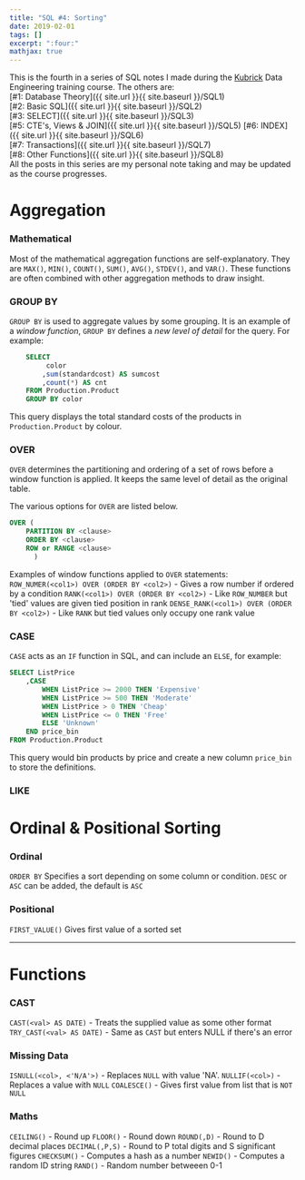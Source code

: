 ```yaml
---
title: "SQL #4: Sorting"
date: 2019-02-01
tags: []
excerpt: ":four:"
mathjax: true
---
```


This is the fourth in a series of SQL notes I made during the [Kubrick](https://kubrickgroup.com/) Data Engineering training course. The others are:  
[#1: Database Theory]({{ site.url }}{{ site.baseurl }}/SQL1)  
[#2: Basic SQL]({{ site.url }}{{ site.baseurl }}/SQL2)  
[#3: SELECT]({{ site.url }}{{ site.baseurl }}/SQL3)   
[#5: CTE's, Views & JOIN]({{ site.url }}{{ site.baseurl }}/SQL5)  [#6: INDEX]({{ site.url }}{{ site.baseurl }}/SQL6)  
[#7: Transactions]({{ site.url }}{{ site.baseurl }}/SQL7)  
[#8: Other Functions]({{ site.url }}{{ site.baseurl }}/SQL8)  
All the posts in this series are my personal note taking and may be updated as the course progresses.  

# Aggregation
### Mathematical
Most of the mathematical aggregation functions are self-explanatory. They are `MAX()`, `MIN()`, `COUNT()`, `SUM()`, `AVG()`, `STDEV()`, and `VAR()`. These functions are often combined with other aggregation methods to draw insight. 

### GROUP BY
`GROUP BY` is used to aggregate values by some grouping. It is an example of a *window function*, `GROUP BY` defines a *new level of detail* for the query. For example:

```sql
    SELECT 
         color
        ,sum(standardcost) AS sumcost
        ,count(*) AS cnt
    FROM Production.Product
    GROUP BY color
```
This query displays the total standard costs of the products in `Production.Product` by colour. 

### OVER
`OVER` determines the partitioning and ordering of a set of rows before a window function is applied. It keeps the same level of detail as the original table.  

The various options for `OVER` are listed below. 
```sql
OVER (    
    PARTITION BY <clause> 
    ORDER BY <clause>   
    ROW or RANGE <clause>   
      )
```  
Examples of window functions applied to `OVER` statements:  
`ROW_NUMER(<col1>) OVER (ORDER BY <col2>)` - Gives a row number if ordered by a condition
`RANK(<col1>) OVER (ORDER BY <col2>)` - Like `ROW_NUMBER` but 'tied' values are given tied position in rank
`DENSE_RANK(<col1>) OVER (ORDER BY <col2>)` - Like `RANK` but tied values only occupy one rank value


### CASE
`CASE` acts as an `IF` function in SQL, and can include an `ELSE`, for example:

```sql
SELECT ListPrice
	,CASE
		WHEN ListPrice >= 2000 THEN 'Expensive'
		WHEN ListPrice >= 500 THEN 'Moderate'
		WHEN ListPrice > 0 THEN 'Cheap'
		WHEN ListPrice <= 0 THEN 'Free'
		ELSE 'Unknown'
	END price_bin
FROM Production.Product
```
This query would bin products by price and create a new column `price_bin` to store the definitions.  

### LIKE



# Ordinal & Positional Sorting
### Ordinal
`ORDER BY` Specifies a sort depending on some column or condition. `DESC` or `ASC` can be added, the default is `ASC`


### Positional
`FIRST_VALUE()` Gives first value of a sorted set

---
# Functions

### CAST
`CAST(<val> AS DATE)` - Treats the supplied value as some other format
`TRY_CAST(<val> AS DATE)` - Same as `CAST` but enters NULL if there's an error

### Missing Data
`ISNULL(<col>, <'N/A'>)` - Replaces `NULL` with value 'NA'.
`NULLIF(<col>)` - Replaces a value with `NULL`
`COALESCE()` - Gives first value from list that is `NOT NULL`

### Maths
`CEILING()` - Round up
`FLOOR()` - Round down
`ROUND(,D)` - Round to D decimal places
`DECIMAL(,P,S)` - Round to P total digits and S significant figures
`CHECKSUM()` - Computes a hash as a number
`NEWID()` - Computes a random ID string
`RAND()` - Random number betweeen 0-1